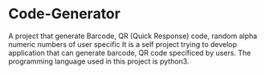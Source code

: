 # Code-Generator
A project that generate Barcode, QR (Quick Response) code, random alpha numeric numbers of user specific
It is a self project trying to develop application that can generate barcode, QR code specificed by users.
The programming language used in this project is python3.

